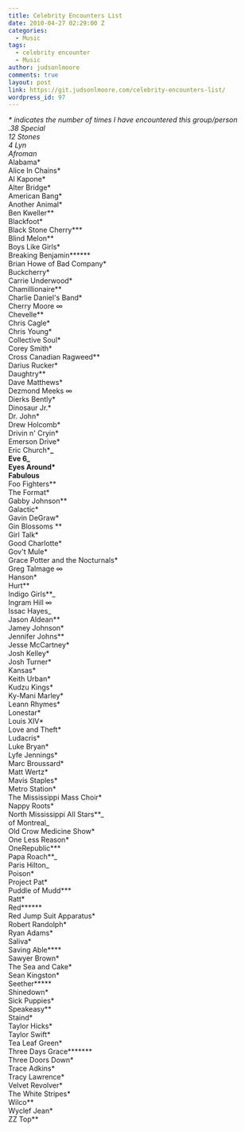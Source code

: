 ```yaml
---
title: Celebrity Encounters List
date: 2010-04-27 02:29:00 Z
categories:
  - Music
tags:
  - celebrity encounter
  - Music
author: judsonlmoore
comments: true
layout: post
link: https://git.judsonlmoore.com/celebrity-encounters-list/
wordpress_id: 97
---
```


**\* indicates the number of times I have encountered this group/person  
**.38 Special*  
12 Stones*  
4 Lyn*  
Afroman*  
Alabama*  
Alice In Chains*  
Al Kapone*  
Alter Bridge*  
American Bang*  
Another Animal*  
Ben Kweller**  
Blackfoot*  
Black Stone Cherry***  
Blind Melon**  
Boys Like Girls\*  
Breaking Benjamin\*\*\*\***  
Brian Howe of Bad Company*  
Buckcherry*  
Carrie Underwood*  
Chamillionaire\*\*  
Charlie Daniel's Band*  
Cherry Moore ∞  
Chevelle**  
Chris Cagle*  
Chris Young*  
Collective Soul*  
Corey Smith*  
Cross Canadian Ragweed**  
Darius Rucker*  
Daughtry\*\*  
Dave Matthews*  
Dezmond Meeks ∞  
Dierks Bently*  
Dinosaur Jr.*  
Dr. John*  
Drew Holcomb*  
Drivin n' Cryin*  
Emerson Drive*  
Eric Church\***_  
Eve 6_  
Eyes Around\*  
Fabulous**  
Foo Fighters**  
The Format\*  
Gabby Johnson**  
Galactic*  
Gavin DeGraw*  
Gin Blossoms **  
Girl Talk*  
Good Charlotte*  
Gov't Mule*  
Grace Potter and the Nocturnals*  
Greg Talmage ∞  
Hanson\*  
Hurt**  
Indigo Girls**_  
Ingram Hill ∞  
Issac Hayes_  
Jason Aldean**  
Jamey Johnson*  
Jennifer Johns\*\*  
Jesse McCartney*  
Josh Kelley*  
Josh Turner*  
Kansas*  
Keith Urban*  
Kudzu Kings*  
Ky-Mani Marley*  
Leann Rhymes*  
Lonestar*  
Louis XIV*  
Love and Theft*  
Ludacris*  
Luke Bryan*  
Lyfe Jennings*  
Marc Broussard*  
Matt Wertz*  
Mavis Staples*  
Metro Station*  
The Mississippi Mass Choir*  
Nappy Roots\*  
North Mississippi All Stars**_  
of Montreal_  
Old Crow Medicine Show*  
One Less Reason*  
OneRepublic\***  
Papa Roach**_  
Paris Hilton_  
Poison*  
Project Pat*  
Puddle of Mudd\***  
Ratt*  
Red**\*\***  
Red Jump Suit Apparatus*  
Robert Randolph*  
Ryan Adams*  
Saliva*  
Saving Able\*\*\*\*  
Sawyer Brown*  
The Sea and Cake*  
Sean Kingston*  
Seether**\***  
Shinedown*  
Sick Puppies*  
Speakeasy**  
Staind*  
Taylor Hicks*  
Taylor Swift*  
Tea Leaf Green*  
Three Days Grace**\*****  
Three Doors Down*  
Trace Adkins*  
Tracy Lawrence*  
Velvet Revolver*  
The White Stripes*  
Wilco\*\*  
Wyclef Jean*  
ZZ Top\*\*
